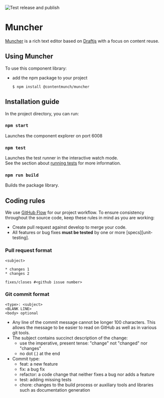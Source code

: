 ![Test release and publish](https://github.com/contentmunch/muncher/workflows/Test%20release%20and%20publish/badge.svg)
# Muncher  
[Muncher](https://muncher.contentmunch.com/) is a rich text editor based on [Draftjs](https://draftjs.org/) with a focus on content reuse. 


## Using Muncher
To use this component library:

* add the npm package to your project
    ```
    $ npm install @contentmunch/muncher
    ```  
## Installation guide
In the project directory, you can run:

### `npm start`
Launches the component explorer on port 6008

### `npm test`

Launches the test runner in the interactive watch mode.<br />
See the section about [running tests](https://facebook.github.io/create-react-app/docs/running-tests) for more information.

### `npm run build`

Builds the package library.

## Coding rules
We use [GitHub Flow](https://guides.github.com/introduction/flow/) for our project workflow.
To ensure consistency throughout the source code, keep these rules in mind as you are working:

* Create pull request against develop to merge your code.
* All features or bug fixes **must be tested** by one or more [specs][unit-testing].

### Pull request format

```
<subject>

* changes 1
* changes 2

fixes/closes #<github issue number>

```

### Git commit format

```
<type>: <subject>
<BLANK LINE> 
<body> optional
```
* Any line of the commit message cannot be longer 100 characters. This allows the message to be easier to read on GitHub as well as in various git tools.
* The subject contains succinct description of the change:
    * use the imperative, present tense: "change" not "changed" nor "changes"
    * no dot (.) at the end
* Commit type:
    * feat: a new feature
    * fix: a bug fix
    * refactor: a code change that neither fixes a bug nor adds a feature
    * test: adding missing tests
    * chore: changes to the build process or auxiliary tools and libraries such as documentation generation




